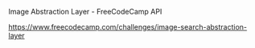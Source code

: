 Image Abstraction Layer - FreeCodeCamp API 

https://www.freecodecamp.com/challenges/image-search-abstraction-layer

